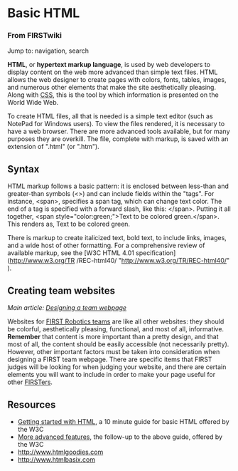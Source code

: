 # Basic HTML

### From FIRSTwiki

Jump to: navigation, search

**HTML**, or **hypertext markup language**, is used by web developers to display content on the web more advanced than simple text files. HTML allows the web designer to create pages with colors, fonts, tables, images, and numerous other elements that make the site aesthetically pleasing. Along with [CSS](/index.php?title=CSS&action=edit "CSS" ), this is the tool by which information is presented on the World Wide Web. 

To create HTML files, all that is needed is a simple text editor (such as
NotePad for Windows users). To view the files rendered, it is necessary to
have a web browser. There are more advanced tools available, but for many
purposes they are overkill. The file, complete with markup, is saved with an
extension of ".html" (or ".htm").


## Syntax

HTML markup follows a basic pattern: it is enclosed between less-than and
greater-than symbols (&lt;&gt;) and can include fields within the "tags". For
instance, &lt;span&gt;, specifies a span tag, which can change text color. The
end of a tag is specified with a forward slash, like this: &lt;/span&gt;.
Putting it all together, &lt;span style="color:green;"&gt;Text to be colored
green.&lt;/span&gt;. This renders as, Text to be colored green.

There is markup to create italicized text, bold text, to include links,
images, and a wide host of other formatting. For a comprehensive review of
available markup, see the [W3C HTML 4.01 specification](http://www.w3.org/TR
/REC-html40/ "http://www.w3.org/TR/REC-html40/" ).


## Creating team websites

_Main article: [Designing a team webpage](/index.php/Designing_a_team_webpage
"Designing a team webpage" )_

Websites for [FIRST Robotics teams](/index.php/FIRST_Robotics_Team "FIRST
Robotics Team" ) are like all other websites: they should be colorful,
aesthetically pleasing, functional, and most of all, informative. **Remember**
that content is more important than a pretty design, and that most of all, the
content should be easily accessible (not necessarily pretty). However, other
important factors must be taken into consideration when designing a FIRST team
webpage. There are specific items that FIRST judges will be looking for when
judging your website, and there are certain elements you will want to include
in order to make your page useful for other [FIRSTers](/index.php/FIRSTer
"FIRSTer" ).

  


## Resources

  * [Getting started with HTML](http://www.w3.org/MarkUp/Guide/ "http://www.w3.org/MarkUp/Guide/" ), a 10 minute guide for basic HTML offered by the W3C 
  * [More advanced features](http://www.w3.org/MarkUp/Guide/Advanced.html "http://www.w3.org/MarkUp/Guide/Advanced.html" ), the follow-up to the above guide, offered by the W3C 
  * <http://www.htmlgoodies.com>
  * <http://www.htmlbasix.com>


